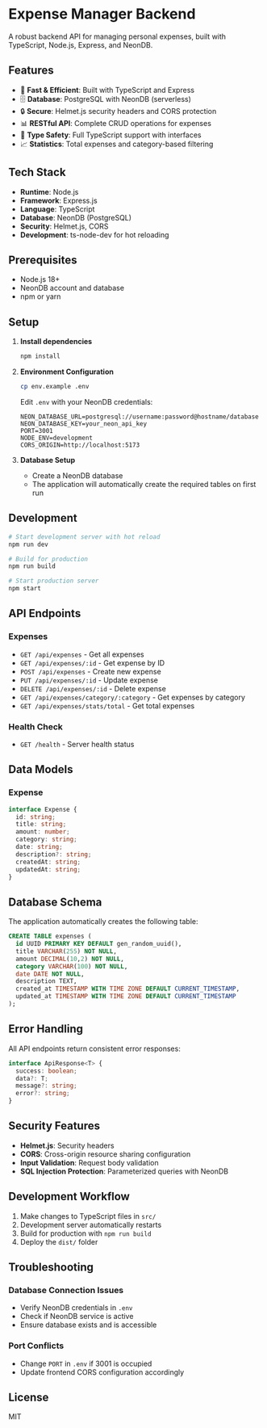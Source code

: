 # Expense Manager Backend

A robust backend API for managing personal expenses, built with TypeScript, Node.js, Express, and NeonDB.

## Features

- 🚀 **Fast & Efficient**: Built with TypeScript and Express
- 🗄️ **Database**: PostgreSQL with NeonDB (serverless)
- 🔒 **Secure**: Helmet.js security headers and CORS protection
- 📊 **RESTful API**: Complete CRUD operations for expenses
- 🎯 **Type Safety**: Full TypeScript support with interfaces
- 📈 **Statistics**: Total expenses and category-based filtering

## Tech Stack

- **Runtime**: Node.js
- **Framework**: Express.js
- **Language**: TypeScript
- **Database**: NeonDB (PostgreSQL)
- **Security**: Helmet.js, CORS
- **Development**: ts-node-dev for hot reloading

## Prerequisites

- Node.js 18+ 
- NeonDB account and database
- npm or yarn

## Setup

1. **Install dependencies**
   ```bash
   npm install
   ```

2. **Environment Configuration**
   ```bash
   cp env.example .env
   ```
   
   Edit `.env` with your NeonDB credentials:
   ```env
   NEON_DATABASE_URL=postgresql://username:password@hostname/database
   NEON_DATABASE_KEY=your_neon_api_key
   PORT=3001
   NODE_ENV=development
   CORS_ORIGIN=http://localhost:5173
   ```

3. **Database Setup**
   - Create a NeonDB database
   - The application will automatically create the required tables on first run

## Development

```bash
# Start development server with hot reload
npm run dev

# Build for production
npm run build

# Start production server
npm start
```

## API Endpoints

### Expenses

- `GET /api/expenses` - Get all expenses
- `GET /api/expenses/:id` - Get expense by ID
- `POST /api/expenses` - Create new expense
- `PUT /api/expenses/:id` - Update expense
- `DELETE /api/expenses/:id` - Delete expense
- `GET /api/expenses/category/:category` - Get expenses by category
- `GET /api/expenses/stats/total` - Get total expenses

### Health Check

- `GET /health` - Server health status

## Data Models

### Expense

```typescript
interface Expense {
  id: string;
  title: string;
  amount: number;
  category: string;
  date: string;
  description?: string;
  createdAt: string;
  updatedAt: string;
}
```

## Database Schema

The application automatically creates the following table:

```sql
CREATE TABLE expenses (
  id UUID PRIMARY KEY DEFAULT gen_random_uuid(),
  title VARCHAR(255) NOT NULL,
  amount DECIMAL(10,2) NOT NULL,
  category VARCHAR(100) NOT NULL,
  date DATE NOT NULL,
  description TEXT,
  created_at TIMESTAMP WITH TIME ZONE DEFAULT CURRENT_TIMESTAMP,
  updated_at TIMESTAMP WITH TIME ZONE DEFAULT CURRENT_TIMESTAMP
);
```

## Error Handling

All API endpoints return consistent error responses:

```typescript
interface ApiResponse<T> {
  success: boolean;
  data?: T;
  message?: string;
  error?: string;
}
```

## Security Features

- **Helmet.js**: Security headers
- **CORS**: Cross-origin resource sharing configuration
- **Input Validation**: Request body validation
- **SQL Injection Protection**: Parameterized queries with NeonDB

## Development Workflow

1. Make changes to TypeScript files in `src/`
2. Development server automatically restarts
3. Build for production with `npm run build`
4. Deploy the `dist/` folder

## Troubleshooting

### Database Connection Issues
- Verify NeonDB credentials in `.env`
- Check if NeonDB service is active
- Ensure database exists and is accessible

### Port Conflicts
- Change `PORT` in `.env` if 3001 is occupied
- Update frontend CORS configuration accordingly

## License

MIT
